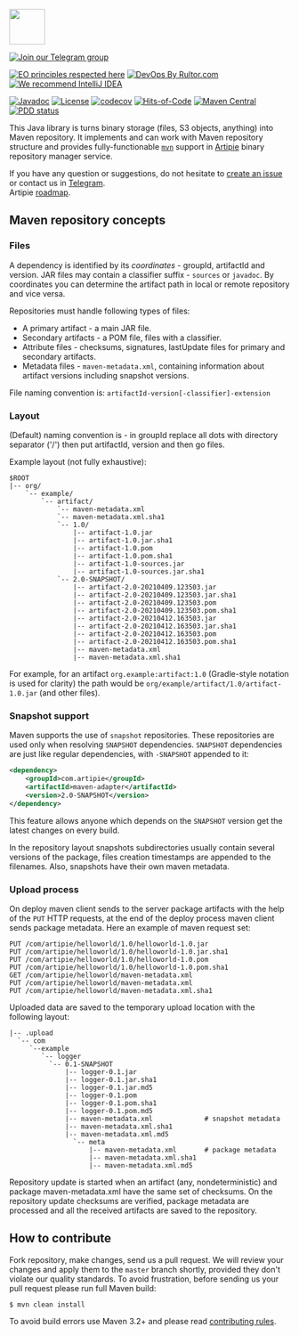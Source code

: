 <a href="http://artipie.com"><img src="https://www.artipie.com/logo.svg" width="64px" height="64px"/></a>

[![Join our Telegram group](https://img.shields.io/badge/Join%20us-Telegram-blue?&logo=telegram&?link=http://right&link=http://t.me/artipie)](http://t.me/artipie)

[![EO principles respected here](https://www.elegantobjects.org/badge.svg)](https://www.elegantobjects.org)
[![DevOps By Rultor.com](http://www.rultor.com/b/artipie/maven-adapter)](http://www.rultor.com/p/artipie/maven-adapter)
[![We recommend IntelliJ IDEA](https://www.elegantobjects.org/intellij-idea.svg)](https://www.jetbrains.com/idea/)

[![Javadoc](http://www.javadoc.io/badge/com.artipie/maven-adapter.svg)](http://www.javadoc.io/doc/com.artipie/maven-adapter)
[![License](https://img.shields.io/badge/license-MIT-green.svg)](https://github.com/artipie/artipie/blob/master/LICENSE.txt)
[![codecov](https://codecov.io/gh/artipie/maven-adapter/branch/master/graph/badge.svg)](https://codecov.io/gh/artipie/maven-adapter)
[![Hits-of-Code](https://hitsofcode.com/github/artipie/maven-adapter)](https://hitsofcode.com/view/github/artipie/maven-adapter)
[![Maven Central](https://img.shields.io/maven-central/v/com.artipie/maven-adapter.svg)](https://maven-badges.herokuapp.com/maven-central/com.artipie/maven-adapter)
[![PDD status](http://www.0pdd.com/svg?name=artipie/maven-adapter)](http://www.0pdd.com/p?name=artipie/maven-adapter)

This Java library is turns binary storage (files, S3 objects, anything) into Maven repository. It 
implements and can work with Maven repository structure and provides fully-functionable 
[`mvn`](https://maven.apache.org/) support in [Artipie](https://github.com/artipie/artipie) 
binary repository manager service.

If you have any question or suggestions, do not hesitate to [create an issue](https://github.com/artipie/maven-adapter/issues/new) or contact us in
[Telegram](https://t.me/artipie).  
Artipie [roadmap](https://github.com/orgs/artipie/projects/3).

## Maven repository concepts

### Files

A dependency is identified by its _coordinates_ - groupId, artifactId and version.
JAR files may contain a classifier suffix - `sources` or `javadoc`.
By coordinates you can determine the artifact path in local or remote repository and vice versa.

Repositories must handle following types of files:
- A primary artifact - a main JAR file.
- Secondary artifacts - a POM file, files with a classifier.
- Attribute files - checksums, signatures, lastUpdate files for primary and secondary artifacts.
- Metadata files - `maven-metadata.xml`, containing information about artifact versions
including snapshot versions.

File naming convention is:
`artifactId-version[-classifier]-extension`

### Layout

(Default) naming convention is - in groupId replace all dots with directory separator ('/')
then put artifactId, version and then go files.

Example layout (not fully exhaustive):
```
$ROOT
|-- org/
    `-- example/
        `-- artifact/
            `-- maven-metadata.xml
            `-- maven-metadata.xml.sha1
            `-- 1.0/
                |-- artifact-1.0.jar
                |-- artifact-1.0.jar.sha1
                |-- artifact-1.0.pom
                |-- artifact-1.0.pom.sha1
                |-- artifact-1.0-sources.jar
                |-- artifact-1.0-sources.jar.sha1
            `-- 2.0-SNAPSHOT/
                |-- artifact-2.0-20210409.123503.jar
                |-- artifact-2.0-20210409.123503.jar.sha1
                |-- artifact-2.0-20210409.123503.pom
                |-- artifact-2.0-20210409.123503.pom.sha1
                |-- artifact-2.0-20210412.163503.jar
                |-- artifact-2.0-20210412.163503.jar.sha1
                |-- artifact-2.0-20210412.163503.pom
                |-- artifact-2.0-20210412.163503.pom.sha1
                |-- maven-metadata.xml
                |-- maven-metadata.xml.sha1
```

For example, for an artifact `org.example:artifact:1.0` (Gradle-style notation is used for clarity)
the path would be `org/example/artifact/1.0/artifact-1.0.jar` (and other files).

### Snapshot support
Maven supports the use of `snapshot` repositories. These repositories are used only when resolving `SNAPSHOT` dependencies.
`SNAPSHOT` dependencies are just like regular dependencies, with `-SNAPSHOT` appended to it:

```xml
<dependency>
    <groupId>com.artipie</groupId>
    <artifactId>maven-adapter</artifactId>
    <version>2.0-SNAPSHOT</version>
</dependency>
```

This feature allows anyone which depends on the `SNAPSHOT` version get the latest changes on every build. 

In the repository layout snapshots subdirectories usually contain several versions of the package, 
files creation timestamps are appended to the filenames. Also, snapshots have their own maven metadata.

### Upload process
On deploy maven client sends to the server package artifacts with the help of the `PUT` HTTP requests, 
at the end of the deploy process maven client sends package metadata. 
Here an example of maven request set:
```commandline
PUT /com/artipie/helloworld/1.0/helloworld-1.0.jar
PUT /com/artipie/helloworld/1.0/helloworld-1.0.jar.sha1
PUT /com/artipie/helloworld/1.0/helloworld-1.0.pom
PUT /com/artipie/helloworld/1.0/helloworld-1.0.pom.sha1
GET /com/artipie/helloworld/maven-metadata.xml
PUT /com/artipie/helloworld/maven-metadata.xml
PUT /com/artipie/helloworld/maven-metadata.xml.sha1
```

Uploaded data are saved to the temporary upload location with the following layout:
```commandline
|-- .upload
  `-- com
     `--example
        `-- logger
          `-- 0.1-SNAPSHOT
              |-- logger-0.1.jar
              |-- logger-0.1.jar.sha1
              |-- logger-0.1.jar.md5
              |-- logger-0.1.pom
              |-- logger-0.1.pom.sha1
              |-- logger-0.1.pom.md5
              |-- maven-metadata.xml             # snapshot metadata
              |-- maven-metadata.xml.sha1
              |-- maven-metadata.xml.md5
                `-- meta
                    |-- maven-metadata.xml       # package metadata
                    |-- maven-metadata.xml.sha1
                    |-- maven-metadata.xml.md5
```

Repository update is started when an artifact (any, nondeterministic) and package maven-metadata.xml 
have the same set of checksums. On the repository update checksums are verified, 
package metadata are processed and all the received artifacts are saved to the repository. 

## How to contribute

Fork repository, make changes, send us a pull request. We will review
your changes and apply them to the `master` branch shortly, provided
they don't violate our quality standards. To avoid frustration, before
sending us your pull request please run full Maven build:

```
$ mvn clean install 
```
To avoid build errors use Maven 3.2+ and please read [contributing rules](https://github.com/artipie/artipie/blob/master/CONTRIBUTING.md).